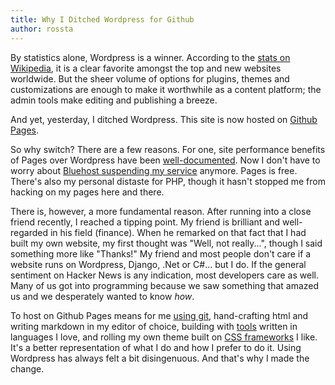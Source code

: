 ```yaml
---
title: Why I Ditched Wordpress for Github
author: rossta
---
```


By statistics alone, Wordpress is a winner. According to the [stats on Wikipedia][2], it is a clear favorite amongst the top and new websites worldwide. But the sheer volume of options for plugins, themes and customizations are enough to make it worthwhile as a content platform; the admin tools make editing and publishing a breeze.

And yet, yesterday, I ditched Wordpress. This site is now hosted on [Github Pages][1].

So why switch? There are a few reasons. For one, site performance benefits of Pages over Wordpress have been [well-documented][3]. Now I don't have to worry about [Bluehost suspending my service][4] anymore. Pages is free. There's also my personal distaste for PHP, though it hasn't stopped me from hacking on my pages here and there.

There is, however, a more fundamental reason. After running into a close friend recently, I reached a tipping point. My friend is brilliant and well-regarded in his field (finance). When he remarked on that fact that I had built my own website, my first thought was "Well, not really...", though I said something more like "Thanks!" My friend and most people don't care if a website runs on Wordpress, Django, .Net or C#... but I do. If the general sentiment on Hacker News is any indication, most developers care as well. Many of us got into programming because we saw something that amazed us and we desperately wanted to know *how*.

To host on Github Pages means for me [using git][5], hand-crafting html and writing markdown in my editor of choice, building with [tools][7] written in languages I love, and rolling my own theme built on [CSS frameworks][8] I like. It's a better representation of what I do and how I prefer to do it. Using Wordpress has always felt a bit disingenuous. And that's why I made the change.

[1]: http://pages.github.com/
[2]: http://en.wikipedia.org/wiki/WordPress
[3]: http://mbmccormick.com/2011/10/ditching-wordpress-for-jekyll-and-github/
[4]: http://go.janleow.com/2011/06/my-wordpress-website-in-bluehost-is.html
[5]: https://help.github.com/articles/creating-project-pages-manually
[6]: http://middlemanapp.com/
[7]: http://jekyllrb.com/
[8]: http://foundation.zurb.com/
